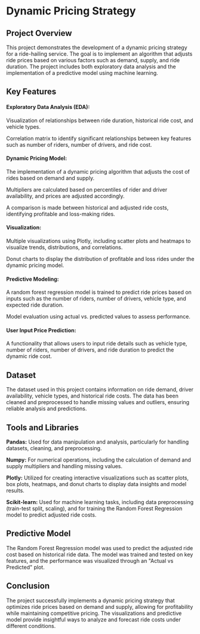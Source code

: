 # Dynamic Pricing Strategy

## Project Overview
This project demonstrates the development of a dynamic pricing strategy for a ride-hailing service. The goal is to implement an algorithm that adjusts ride prices based on various factors such as demand, supply, and ride duration. The project includes both exploratory data analysis and the implementation of a predictive model using machine learning.

## Key Features
#### Exploratory Data Analysis (EDA):

Visualization of relationships between ride duration, historical ride cost, and vehicle types.

Correlation matrix to identify significant relationships between key features such as number of riders, number of drivers, and ride cost.

#### Dynamic Pricing Model:

The implementation of a dynamic pricing algorithm that adjusts the cost of rides based on demand and supply.

Multipliers are calculated based on percentiles of rider and driver availability, and prices are adjusted accordingly.

A comparison is made between historical and adjusted ride costs, identifying profitable and loss-making rides.

#### Visualization:

Multiple visualizations using Plotly, including scatter plots and heatmaps to visualize trends, distributions, and correlations.

Donut charts to display the distribution of profitable and loss rides under the dynamic pricing model.

#### Predictive Modeling:

A random forest regression model is trained to predict ride prices based on inputs such as the number of riders, number of drivers, vehicle type, and expected ride duration.

Model evaluation using actual vs. predicted values to assess performance.

#### User Input Price Prediction:

A functionality that allows users to input ride details such as vehicle type, number of riders, number of drivers, and ride duration to predict the dynamic ride cost.

## Dataset

The dataset used in this project contains information on ride demand, driver availability, vehicle types, and historical ride costs. The data has been cleaned and preprocessed to handle missing values and outliers, ensuring reliable analysis and predictions.

## Tools and Libraries

**Pandas:** Used for data manipulation and analysis, particularly for handling datasets, cleaning, and preprocessing.

**Numpy:** For numerical operations, including the calculation of demand and supply multipliers and handling missing values.

**Plotly:** Utilized for creating interactive visualizations such as scatter plots, box plots, heatmaps, and donut charts to display data insights and model results.

**Scikit-learn:** Used for machine learning tasks, including data preprocessing (train-test split, scaling), and for training the Random Forest Regression model to predict adjusted ride costs.

## Predictive Model
The Random Forest Regression model was used to predict the adjusted ride cost based on historical ride data. The model was trained and tested on key features, and the performance was visualized through an "Actual vs Predicted" plot.

## Conclusion
The project successfully implements a dynamic pricing strategy that optimizes ride prices based on demand and supply, allowing for profitability while maintaining competitive pricing. The visualizations and predictive model provide insightful ways to analyze and forecast ride costs under different conditions.
